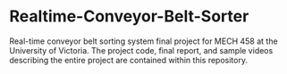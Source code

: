 # Realtime-Conveyor-Belt-Sorter
Real-time conveyor belt sorting system final project for MECH 458 at the University of Victoria.  The project code, final report, and sample videos describing the entire project are contained within this repository.

